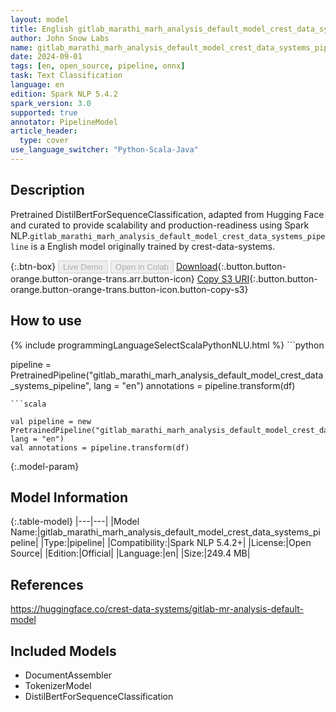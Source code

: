 ```yaml
---
layout: model
title: English gitlab_marathi_marh_analysis_default_model_crest_data_systems_pipeline pipeline DistilBertForSequenceClassification from crest-data-systems
author: John Snow Labs
name: gitlab_marathi_marh_analysis_default_model_crest_data_systems_pipeline
date: 2024-09-01
tags: [en, open_source, pipeline, onnx]
task: Text Classification
language: en
edition: Spark NLP 5.4.2
spark_version: 3.0
supported: true
annotator: PipelineModel
article_header:
  type: cover
use_language_switcher: "Python-Scala-Java"
---
```


## Description

Pretrained DistilBertForSequenceClassification, adapted from Hugging Face and curated to provide scalability and production-readiness using Spark NLP.`gitlab_marathi_marh_analysis_default_model_crest_data_systems_pipeline` is a English model originally trained by crest-data-systems.

{:.btn-box}
<button class="button button-orange" disabled>Live Demo</button>
<button class="button button-orange" disabled>Open in Colab</button>
[Download](https://s3.amazonaws.com/auxdata.johnsnowlabs.com/public/models/gitlab_marathi_marh_analysis_default_model_crest_data_systems_pipeline_en_5.4.2_3.0_1725149485905.zip){:.button.button-orange.button-orange-trans.arr.button-icon}
[Copy S3 URI](s3://auxdata.johnsnowlabs.com/public/models/gitlab_marathi_marh_analysis_default_model_crest_data_systems_pipeline_en_5.4.2_3.0_1725149485905.zip){:.button.button-orange.button-orange-trans.button-icon.button-copy-s3}

## How to use



<div class="tabs-box" markdown="1">
{% include programmingLanguageSelectScalaPythonNLU.html %}
```python

pipeline = PretrainedPipeline("gitlab_marathi_marh_analysis_default_model_crest_data_systems_pipeline", lang = "en")
annotations =  pipeline.transform(df)   

```
```scala

val pipeline = new PretrainedPipeline("gitlab_marathi_marh_analysis_default_model_crest_data_systems_pipeline", lang = "en")
val annotations = pipeline.transform(df)

```
</div>

{:.model-param}
## Model Information

{:.table-model}
|---|---|
|Model Name:|gitlab_marathi_marh_analysis_default_model_crest_data_systems_pipeline|
|Type:|pipeline|
|Compatibility:|Spark NLP 5.4.2+|
|License:|Open Source|
|Edition:|Official|
|Language:|en|
|Size:|249.4 MB|

## References

https://huggingface.co/crest-data-systems/gitlab-mr-analysis-default-model

## Included Models

- DocumentAssembler
- TokenizerModel
- DistilBertForSequenceClassification